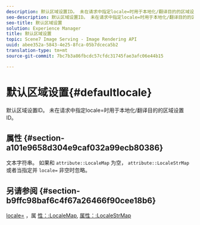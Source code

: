 ```yaml
---
description: 默认区域设置ID。 未在请求中指定locale=时用于本地化/翻译目的的区域设置ID。
seo-description: 默认区域设置ID。 未在请求中指定locale=时用于本地化/翻译目的的区域设置ID。
seo-title: 默认区域设置
solution: Experience Manager
title: 默认区域设置
topic: Scene7 Image Serving - Image Rendering API
uuid: abee352a-5843-4e25-8fca-05b7dceca5b2
translation-type: tm+mt
source-git-commit: 7bc7b3a86fbcdc57cfdc31745fae3afc06e44b15

---
```



# 默认区域设置{#defaultlocale}

默认区域设置ID。 未在请求中指定locale=时用于本地化/翻译目的的区域设置ID。

## 属性 {#section-a101e9658d304e9caf032a99ecb80386}

文本字符串。 如果和 `attribute::LocaleMap` 为空， `attribute::LocaleStrMap` 或者当指定并 `locale=` 非空时忽略。

## 另请参阅 {#section-b9ffc98baf6c4f67a26466f90cee18b6}

[locale=](../../../../../is-api/http-ref/image-serving-api-ref/c-http-protocol-reference/c-command-reference/r-locale.md#reference-8a846b2fbc004a12821b956ed3b25cfb) ，属 [性：:LocaleMap](../../../../../is-api/image-catalog/image-serving-api-ref/c-image-catalog-reference/c-attributes-reference/r-localemap.md#reference-49bbf598f8ea47c3a563755cef306318), [属性：:LocaleStrMap](../../../../../is-api/image-catalog/image-serving-api-ref/c-image-catalog-reference/c-attributes-reference/r-localestrmap.md#reference-98c42070a4bc4baf92537132be2b5b1e)
